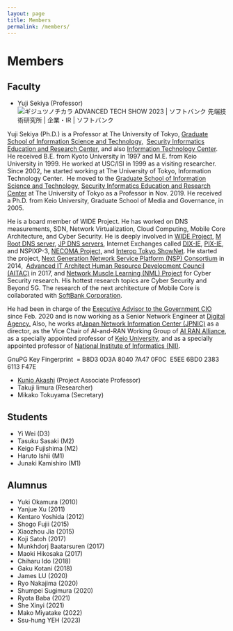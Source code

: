 ```yaml
---
layout: page
title: Members
permalink: /members/
---
```


# Members
## Faculty

- Yuji Sekiya (Professor)
 ![ギジュツノチカラ ADVANCED TECH SHOW 2023 | ソフトバンク 先端技術研究所 | 企業・IR | ソフトバンク](https://www.softbank.jp/corp/set/data/technology/research/ats2023/img/shared/img-speaker-05-02.png)

Yuji Sekiya (Ph.D.) is a Professor at The University of Tokyo, [Graduate School of Information Science and Technology,](https://www.i.u-tokyo.ac.jp/) &nbsp;[Security Informatics Education and Research Center](https://si.u-tokyo.ac.jp/), and also [Information Technology Center](http://www.itc.u-tokyo.ac.jp/). He received B.E. from Kyoto University in 1997 and M.E. from Keio University in 1999. He worked at USC/ISI in 1999 as a visiting researcher. Since 2002, he started working at The University of Tokyo, Information Technology Center.&nbsp; He moved to the [Graduate School of Information Science and Technology](https://www.i.u-tokyo.ac.jp/), [Security Informatics Education and Research Center](https://si.u-tokyo.ac.jp/) at The University of Tokyo as a Professor in Nov. 2019. He received a Ph.D. from Keio University, Graduate School of Media and Governance, in 2005.

He is a board member of WIDE Project. He has worked on DNS measurements, SDN, Network Virtualization, Cloud Computing, Mobile Core Architecture, and Cyber Security. He is deeply involved in [WIDE Project](http://www.wide.ad.jp/),&nbsp;[M Root DNS&nbsp;server](http://m.root-servers.org/), [JP DNS servers](http://www.dns.jp/), Internet Exchanges called [DIX-IE](http://nspixp.wide.ad.jp/), [PIX-IE](https://ixpmanager.wide.ad.jp/), and NSPIXP-3, [NECOMA Project,](http://www.necoma-project.jp/) and [Interop Tokyo ShowNet](http://www.interop.jp/). He started the project, [Next Generation Network Service Platform (NSP) Consortium](http://www.next-nsp.org/) in 2014,&nbsp; [Advanced IT Architect Human Resource Development Council (AITAC)](https://aitac.jp/) in 2017, and [Network Muscle Learning (NML) Project](https://www.nml.ai/) for Cyber Security research. His hottest research topics are Cyber Security and Beyond 5G. The research of the next architecture of Mobile Core is collaborated with [SoftBank Corporation](https://www.softbank.jp/corp/technology/research/).

He had been in charge of the [Executive Advisor to the Government CIO](https://cio.go.jp/en/index.php) since Feb. 2020 and is now working as a Senior Network Engineer at [Digital Agency.](https://www.digital.go.jp/) Also, he works at[Japan Network Information Center (JPNIC)](https://www.nic.ad.jp/) as a director, as the Vice Chair of AI-and-RAN Working Group of [AI RAN Alliance](https://ai-ran.org/), as a specially appointed professor of [Keio University](https://www.keio.ac.jp/), and as a specially appointed professor of [National Institute of Informatics (NII)](https://www.nii.ac.jp/).

GnuPG Key Fingerprint&nbsp;&nbsp;= B8D3 0D3A 8040 7A47 0F0C&nbsp; E5EE 6BD0 2383 6113 F47E

- [Kunio Akashi](https://akashi.jpcert.cc/) (Project Associate Professor)
- Takuji Iimura (Researcher)
- Mikako Tokuyama (Secretary)


## Students

- Yi Wei (D3)
- Tasuku Sasaki (M2)
- Keigo Fujishima (M2)
- Haruto Ishii (M1)
- Junaki Kamishiro (M1)

## Alumnus

- Yuki Okamura (2010)
- Yanjue Xu (2011)
- Kentaro Yoshida (2012)
- Shogo Fujii (2015)
- Xiaozhou Jia (2015)
- Koji Satoh (2017)
- Munkhdorj Baatarsuren (2017)
- Maoki Hikosaka (2017)
- Chiharu Ido (2018)
- Gaku Kotani (2018)
- James LU (2020)
- Ryo Nakajima (2020)
- Shumpei Sugimura (2020)
- Ryota Baba (2021)
- She Xinyi (2021)
- Mako Miyatake (2022)
- Ssu-hung YEH (2023)
